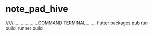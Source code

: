 # note_pad_hive


/////....................COMMAND TERMINAL........
flutter packages pub run build_runner build
